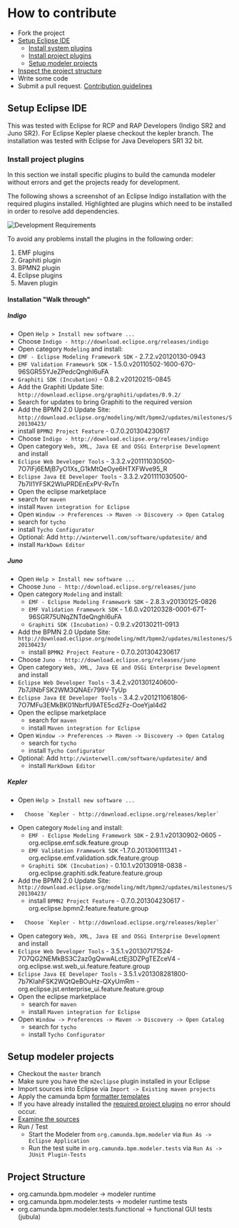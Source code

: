 # How to contribute

*   Fork the project
*   [Setup Eclipse IDE](#setup-eclipse-ide)
    *   [Install system plugins](#install-system-plugins)
    *   [Install project plugins](#install-project-plugins)
    *   [Setup modeler projects](#setup-modeler-projects)
*   [Inspect the project structure](#project-structure)
*   Write some code
*   Submit a pull request. [Contribution guidelines](https://github.com/camunda/camunda.org/blob/master/COMMIT_MESSAGES.md)


## Setup Eclipse IDE

This was tested with Eclipse for RCP and RAP Developers (Indigo SR2 and Juno SR2).
For Eclipse Kepler plaese checkout the kepler branch. The installation was tested with Eclipse for Java Developers SR1 32 bit.

### Install project plugins

In this section we install specific plugins to build the camunda modeler without errors and get the projects ready for development.

The following shows a screenshot of an Eclipse Indigo installation with the required plugins installed.
Highlighted are plugins which need to be installed in order to resolve add dependencies.

![Development Requirements](https://raw.github.com/camunda/camunda-modeler/master/documentation/images/development-requirements.png)

To avoid any problems install the plugins in the following order:

1. EMF plugins
2. Graphiti plugin
3. BPMN2 plugin
4. Eclipse plugins
5. Maven plugin

#### Installation "Walk through"

##### Indigo

* Open `Help > Install new software ...`
* Choose `Indigo - http://download.eclipse.org/releases/indigo`
* Open category `Modeling` and install:
 * `EMF - Eclipse Modeling Framework SDK` - 2.7.2.v20120130-0943
 * `EMF Validation Framework SDK` - 1.5.0.v20110502-1600-67O-96SGR55YJeZPedcQnghI6uFA
 * `Graphiti SDK (Incubation)` - 0.8.2.v20120215-0845
* Add the Graphiti Update Site: `http://download.eclipse.org/graphiti/updates/0.9.2/`
 * Search for updates to bring Graphiti to the required version
* Add the BPMN 2.0 Update Site: `http://download.eclipse.org/modeling/mdt/bpmn2/updates/milestones/S20130423/`
 * install `BPMN2 Project Feature` - 0.7.0.201304230617
* Choose `Indigo - http://download.eclipse.org/releases/indigo`
* Open category `Web, XML, Java EE and OSGi Enterprise Development` and install
 * `Eclipse Web Developer Tools` - 3.3.2.v201111030500-7O7IFj6EMjB7yO1Xs_G1kMtQeOye6HTXFWve95_R
 * `Eclipse Java EE Developer Tools` - 3.3.2.v201111030500-7b7II1YFSK2WIuPRDEnExPV-RvTn
* Open the eclipse marketplace
 * search for `maven`
 * install `Maven integration for Eclipse`
* Open `Window -> Preferences -> Maven -> Discovery -> Open Catalog`
 * search for `tycho`
 * install `Tycho Configurator`
* Optional: Add `http://winterwell.com/software/updatesite/` and
 * install `MarkDown Editor`

##### Juno

*   Open `Help > Install new software ...`
*   Choose `Juno - http://download.eclipse.org/releases/juno`
*   Open category `Modeling` and install:
    *   `EMF - Eclipse Modeling Framework SDK` - 2.8.3.v20130125-0826
    *   `EMF Validation Framework SDK` - 1.6.0.v20120328-0001-67T-96SGR75UNqZNTdeQnghI6uFA
    *   `Graphiti SDK (Incubation)` - 0.9.2.v20130211-0913
*   Add the BPMN 2.0 Update Site: `http://download.eclipse.org/modeling/mdt/bpmn2/updates/milestones/S20130423/`
    *   install `BPMN2 Project Feature` - 0.7.0.201304230617
*   Choose `Juno - http://download.eclipse.org/releases/juno`
*   Open category `Web, XML, Java EE and OSGi Enterprise Development` and install
   *   `Eclipse Web Developer Tools` - 3.4.2.v201301240600-7b7JINbFSK2WM3QNAEr799V-TyUp
   *   `Eclipse Java EE Developer Tools` - 3.4.2.v201211061806-7O7MFu3EMkBK01NbrfU9ATE5cdZFz-OoeYjaI4d2
*   Open the eclipse marketplace
    *   search for `maven`
    *   install `Maven integration for Eclipse`
*   Open `Window -> Preferences -> Maven -> Discovery -> Open Catalog`
    *   search for `tycho`
    *   install `Tycho Configurator`
*   Optional: Add `http://winterwell.com/software/updatesite/` and
    *   install `MarkDown Editor`

##### Kepler

*   Open `Help > Install new software ...`
*		Choose `Kepler - http://download.eclipse.org/releases/kepler`
*   Open category `Modeling` and install:
    *   `EMF - Eclipse Modeling Framework SDK` - 2.9.1.v20130902-0605	- org.eclipse.emf.sdk.feature.group	
    *   `EMF Validation Framework SDK` -1.7.0.201306111341	- org.eclipse.emf.validation.sdk.feature.group
    *   `Graphiti SDK (Incubation)` - 0.10.1.v20130918-0838	- org.eclipse.graphiti.sdk.feature.feature.group
*   Add the BPMN 2.0 Update Site: `http://download.eclipse.org/modeling/mdt/bpmn2/updates/milestones/S20130423/`
    *   install `BPMN2 Project Feature` - 0.7.0.201304230617	- org.eclipse.bpmn2.feature.feature.group
*		Choose `Kepler - http://download.eclipse.org/releases/kepler`    
*   Open category `Web, XML, Java EE and OSGi Enterprise Development` and install
   *   `Eclipse Web Developer Tools` - 3.5.1.v201307171524-7O7QG2NEMkBS3C2az0gQwwALctEj3DZPgTEZceV4	- org.eclipse.wst.web_ui.feature.feature.group
   *   `Eclipse Java EE Developer Tools` - 3.5.1.v201308281800-7b7KIahFSK2WQtQeBOuHz-QXyUmRm	- org.eclipse.jst.enterprise_ui.feature.feature.group
*   Open the eclipse marketplace
    *   search for `maven`
    *   install `Maven integration for Eclipse`
*   Open `Window -> Preferences -> Maven -> Discovery -> Open Catalog`
    *   search for `tycho`
    *   install `Tycho Configurator`

## Setup modeler projects

*   Checkout the `master` branch
*   Make sure you have the `m2eclipse` plugin installed in your Eclipse
*   Import sources into Eclipse via `Import -> Existing maven projects`
*   Apply the camunda bpm [formatter templates](https://github.com/camunda/camunda-bpm-platform/tree/master/settings/eclipse)
*   If you have already installed the [required project plugins](#install-project-plugins) no error should occur.
*   [Examine the sources](#project-structure)
*   Run / Test
    *   Start the Modeler from `org.camunda.bpm.modeler` via `Run As -> Eclipse Application`
    *   Run the test suite in `org.camunda.bpm.modeler.tests` via `Run As -> JUnit Plugin-Tests`


## Project Structure

* org.camunda.bpm.modeler -> modeler runtime
* org.camunda.bpm.modeler.tests -> modeler runtime tests
* org.camunda.bpm.modeler.tests.functional -> functional GUI tests (jubula)


[1]: https://github.com/camunda/camunda-modeler
